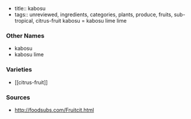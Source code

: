 - title:: kabosu
- tags:: unreviewed, ingredients, categories, plants, produce, fruits, sub-tropical, citrus-fruit
kabosu = kabosu lime lime

### Other Names

* kabosu
* kabosu lime

### Varieties

* [[citrus-fruit]]

### Sources
* http://foodsubs.com/Fruitcit.html
